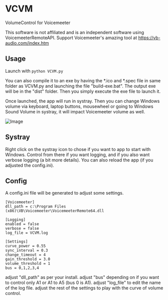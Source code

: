 # VCVM
VolumeControl for Voicemeeter

This software is not affiliated and is an independent software using VoicemeeterRemoteAPI.
Support Voicemeeter's amazing tool at https://vb-audio.com/index.htm

## Usage
Launch with `python VCVM.py`

You can also compile it to an exe by having the *.ico and *.spec file in same folder as VCVM.py and launching the file "build-exe.bat". The output exe will be in the "dist" folder.
Then you simply execute the exe file to launch it.

Once launched, the app will run in systray. Then you can change Windows volume via keyboard, laptop buttons, mousewheel or going to Windows Sound Volume in systray, it will impact Voicemeeter volume as well.

![Image](https://i.imgur.com/xjDvio1.gif)


## Systray
Right click on the systray icon to chose if you want to app to start with Windows.
Control from there if you want logging, and if you also want verbose logging (a bit more details).
You can also reload the app (if you adjusted the config.ini).

## Config
A config.ini file will be generated to adjust some settings.

```
[Voicemeeter]
dll_path = c:\Program Files (x86)\VB\Voicemeeter\VoicemeeterRemote64.dll

[Logging]
enabled = false
verbose = false
log_file = VCVM.log

[Settings]
curve_power = 0.55
sync_interval = 0.3
change_timeout = 4
gain_threshold = 3.0
volume_threshold = 1
bus = 0,1,2,3,4
```
adjust "dll_path" as per your install.
adjust "bus" depending on if you want to control only A1 or A1 to A5 (bus 0 is A1).
adjust "log_file" to edit the name of the log file.
adjust the rest of the settings to play with the curve of volume control.
